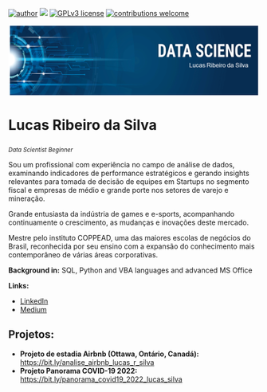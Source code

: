 [![author](https://img.shields.io/badge/author-lucasrs-blue.svg)](https://www.linkedin.com/in/lucas-ribeiro-silva/) [![](https://img.shields.io/badge/python-3.7+-black.svg)](https://www.python.org/downloads/release/python-365/) [![GPLv3 license](https://img.shields.io/badge/License-GPLv3-white.svg)](http://perso.crans.org/besson/LICENSE.html) [![contributions welcome](https://img.shields.io/badge/contributions-welcome-yellow.svg?style=flat)](https://github.com/Lucas-Silva-R/data_science_projects/issues)

<p align="center">
  <img src="banner_lrs2.png" >
</p>

# Lucas Ribeiro da Silva
<sub>*Data Scientist Beginner*</sub>

Sou um profissional com experiência no campo de análise de dados, examinando indicadores de performance estratégicos e gerando insights relevantes para tomada de decisão de equipes em Startups no segmento fiscal e empresas de médio e grande porte nos setores de varejo e mineração.

Grande entusiasta da indústria de games e e-sports, acompanhando continuamente o crescimento, as mudanças e inovações deste mercado.

Mestre pelo instituto COPPEAD, uma das maiores escolas de negócios do Brasil, reconhecida por seu ensino com a expansão do conhecimento mais contemporâneo de várias áreas corporativas.


**Background in:** SQL, Python and VBA languages and advanced MS Office

**Links:**
* [LinkedIn](https://www.linkedin.com/in/lucas-ribeiro-silva/)
* [Medium](https://medium.com/@lucasrsilva1996)


## Projetos:

* **Projeto de estadia Airbnb (Ottawa, Ontário, Canadá):** https://bit.ly/analise_airbnb_lucas_r_silva
* **Projeto Panorama COVID-19 2022:** https://bit.ly/panorama_covid19_2022_lucas_silva

